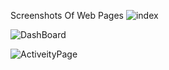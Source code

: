 Screenshots Of Web Pages
![index](https://user-images.githubusercontent.com/65226860/103178311-bea2a300-48a7-11eb-88ab-921ab60ee0cc.png)

![DashBoard](https://user-images.githubusercontent.com/65226860/103178385-5b654080-48a8-11eb-9653-779029531a1b.png)


![ActiveityPage](https://user-images.githubusercontent.com/65226860/103178420-ac753480-48a8-11eb-8b45-249ff56c0032.png)

